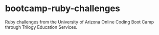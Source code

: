 # bootcamp-ruby-challenges
Ruby challenges from the University of Arizona Online Coding Boot Camp through Trilogy Education Services.
